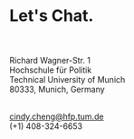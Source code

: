 # Let's Chat.

<br><br>
Richard Wagner-Str. 1 <br>
Hochschule für Politik <br>
Technical University of Munich<br>
80333, Munich, Germany<br><br>


cindy.cheng@hfp.tum.de <br>
(+1) 408-324-6653